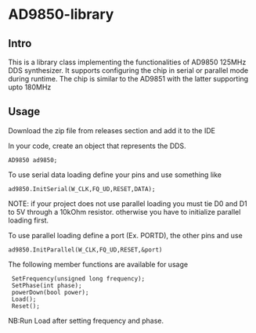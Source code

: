 # AD9850-library



## Intro

This is a library class implementing the functionalities of AD9850 125MHz DDS synthesizer. It supports configuring the chip in serial or parallel mode during runtime. The chip is similar to the AD9851 with the latter supporting upto 180MHz

## Usage

Download the zip file from releases section and add it to the IDE

In your code, create an object that represents the DDS.

```
AD9850 ad9850;
```
To use serial data loading define your pins and use something like

```
ad9850.InitSerial(W_CLK,FQ_UD,RESET,DATA);
```
NOTE: if your project does not use parallel loading you must tie D0 and D1 to 5V through a 10kOhm resistor. otherwise you have to initialize parallel loading first.

To use parallel loading define a port (Ex. PORTD), the other pins and use 

```
ad9850.InitParallel(W_CLK,FQ_UD,RESET,&port)
```
The following member functions are available for usage

     SetFrequency(unsigned long frequency);
     SetPhase(int phase);
     powerDown(bool power);
     Load();
     Reset();

NB:Run Load after setting frequency and phase.
